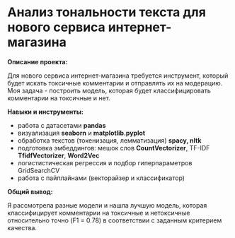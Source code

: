 # Анализ тональности текста для нового сервиса интернет-магазина

**Описание проекта:**

Для нового сервиса интернет-магазина требуется инструмент, который будет искать токсичные комментарии и отправлять их на модерацию. Моя задача - построить модель, которая будет классифицировать комментарии на токсичные и нет.

**Навыки и инструменты:**

- работа с датасетами **pandas**
- визуализация **seaborn** и **matplotlib.pyplot**
- обработка текстов (токенизация, лемматизация) **spacy, nltk**
- подготовка эмбеддингов: мешок слов **CountVectorizer**, TF-IDF **TfidfVectorizer**, **Word2Vec**
- логистистическая регрессия и подбор гиперпараметров GridSearchCV
- работа с пайплайнами (векторайзер и классификатор)

**Общий вывод:**

Я рассмотрела разные модели и нашла лучшую модель, которая классифицирует комментарии на токсичные и нетоксичные относительно точно (F1 = 0.78) в соответствии с заданным критерием качества.

